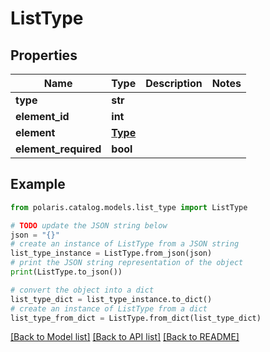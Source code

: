# ListType


## Properties

Name | Type | Description | Notes
------------ | ------------- | ------------- | -------------
**type** | **str** |  | 
**element_id** | **int** |  | 
**element** | [**Type**](Type.md) |  | 
**element_required** | **bool** |  | 

## Example

```python
from polaris.catalog.models.list_type import ListType

# TODO update the JSON string below
json = "{}"
# create an instance of ListType from a JSON string
list_type_instance = ListType.from_json(json)
# print the JSON string representation of the object
print(ListType.to_json())

# convert the object into a dict
list_type_dict = list_type_instance.to_dict()
# create an instance of ListType from a dict
list_type_from_dict = ListType.from_dict(list_type_dict)
```
[[Back to Model list]](../README.md#documentation-for-models) [[Back to API list]](../README.md#documentation-for-api-endpoints) [[Back to README]](../README.md)


